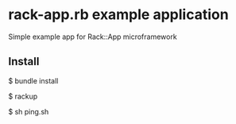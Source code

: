 # rack-app.rb example application

Simple example app for Rack::App microframework 

## Install 

  $ bundle install 
  
  $ rackup 
  
  $ sh ping.sh